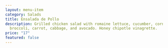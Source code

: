```yaml
---
layout: menu-item
category: Salads
title: Ensalada de Pollo
description: Grilled chicken salad with romaine lettuce, cucumber, corn,
  broccoli, carrot, cabbage, and avocado. Honey chipotle vinagrette.
price: "17"
featured: false
---
```

